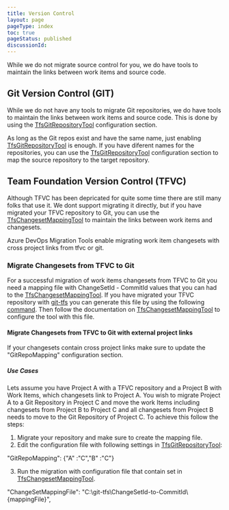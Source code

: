 ```yaml
---
title: Version Control
layout: page
pageType: index
toc: true
pageStatus: published
discussionId: 
---
```


While we do not migrate source control for you, we do have tools to maintain the links between work items and source code. 

## Git Version Control (GIT)

While we do not have any tools to migrate Git repositories, we do have tools to maintain the links between work items and source code. This is done by using the [TfsGitRepositoryTool](/_reference/reference.tools.tfsgitrepositorytool.md) configuration section.

As long as the Git repos exist and have the same name, just enabling [TfsGitRepositoryTool](/_reference/reference.tools.tfsgitrepositorytool.md) is enough. If you have diferent names for the repositories, you can use the [TfsGitRepositoryTool](/_reference/reference.tools.tfsgitrepositorytool.md) configuration section to map the source repository to the target repository.

## Team Foundation Version Control (TFVC)

Although TFVC has been depricated for quite some time there are still many folks that use it. We dont support migrating it directly, but if you have migrated your TFVC repository to Git, you can use the [TfsChangesetMappingTool](/_reference/reference.tools.tfschangesetmappingtool.md) to maintain the links between work items and changesets.

Azure DevOps Migration Tools enable migrating work item changesets with cross project links from tfvc or git.

### Migrate Changesets from TFVC to Git

For a successful migration of work items changesets from TFVC to Git you need a mapping file with ChangeSetId - CommitId values that you can had to the [TfsChangesetMappingTool](/_reference/reference.tools.tfschangesetmappingtool.md). If you 
have migrated your TFVC repository with [git-tfs](https://github.com/git-tfs/git-tfs) you can generate this file by using the following
[command](https://github.com/git-tfs/git-tfs/blob/master/doc/commands/exportmap.md). Then follow the documentation on [TfsChangesetMappingTool](/_reference/reference.tools.tfschangesetmappingtool.md) to configure the tool with this file.

#### Migrate Changesets from TFVC to Git with external project links

If your changesets contain cross project links make sure to update the "GitRepoMapping" configuration section.

##### Use Cases

Lets assume you have Project A with a TFVC repository and a Project B with Work Items, which changesets link to Project A. 
You wish to migrate Project A to a Git Repository in Project C and move the work Items including changesets from Project B to Project C and all
changesets from Project B needs to move to the Git Repository of Project C. To achieve this follow the steps:

1. Migrate your repository and make sure to create the mapping file. 
2. Edit the configuration file with following settings in [TfsGitRepositoryTool](/_reference/reference.tools.tfsgitrepositorytool.md): 

"GitRepoMapping": {"A" :"C","B" :"C"}

3. Run the migration with configuration file that contain set in [TfsChangesetMappingTool](/_reference/reference.tools.tfschangesetmappingtool.md).

"ChangeSetMappingFile": "C:\\git-tfs\\ChangeSetId-to-CommitId\\{mappingFile}",
